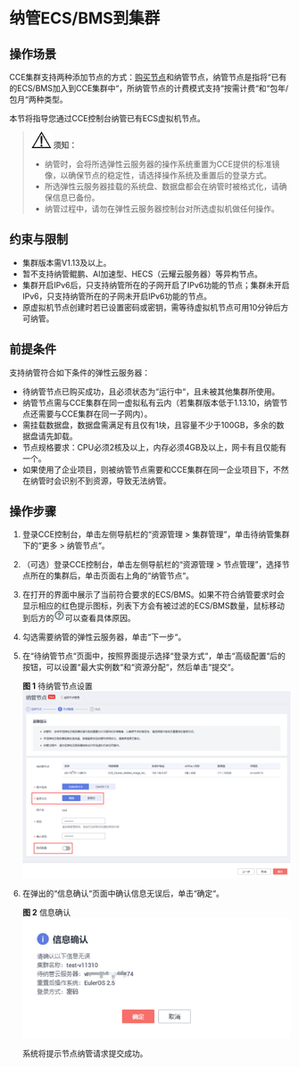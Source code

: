 # 纳管ECS/BMS到集群<a name="cce_01_0198"></a>

## 操作场景<a name="section149416592348"></a>

CCE集群支持两种添加节点的方式：[购买节点](购买节点.md)和纳管节点，纳管节点是指将“已有的ECS/BMS加入到CCE集群中“，所纳管节点的计费模式支持“按需计费“和“包年/包月“两种类型。

本节将指导您通过CCE控制台纳管已有ECS虚拟机节点。

>![](public_sys-resources/icon-notice.gif) **须知：** 
>-   纳管时，会将所选弹性云服务器的操作系统重置为CCE提供的标准镜像，以确保节点的稳定性，请选择操作系统及重置后的登录方式。
>-   所选弹性云服务器挂载的系统盘、数据盘都会在纳管时被格式化，请确保信息已备份。
>-   纳管过程中，请勿在弹性云服务器控制台对所选虚拟机做任何操作。

## 约束与限制<a name="section11440230173714"></a>

-   集群版本需V1.13及以上。
-   暂不支持纳管鲲鹏、AI加速型、HECS（云耀云服务器）等异构节点。
-   集群开启IPv6后，只支持纳管所在的子网开启了IPv6功能的节点；集群未开启IPv6，只支持纳管所在的子网未开启IPv6功能的节点。
-   原虚拟机节点创建时若已设置密码或密钥，需等待虚拟机节点可用10分钟后方可纳管。

## 前提条件<a name="section4156147355"></a>

支持纳管符合如下条件的弹性云服务器：

-   待纳管节点已购买成功，且必须状态为“运行中“，且未被其他集群所使用。
-   纳管节点需与CCE集群在同一虚拟私有云内（若集群版本低于1.13.10，纳管节点还需要与CCE集群在同一子网内）。
-   需挂载数据盘，数据盘需满足有且仅有1块，且容量不少于100GB，多余的数据盘请先卸载。
-   节点规格要求：CPU必须2核及以上，内存必须4GB及以上，网卡有且仅能有一个。
-   如果使用了企业项目，则被纳管节点需要和CCE集群在同一企业项目下，不然在纳管时会识别不到资源，导致无法纳管。

## 操作步骤<a name="section5760111122710"></a>

1.  登录CCE控制台，单击左侧导航栏的“资源管理 \> 集群管理”，单击待纳管集群下的“更多 \>  纳管节点“。
2.  （可选）登录CCE控制台，单击左侧导航栏的“资源管理 \> 节点管理”，选择节点所在的集群后，单击页面右上角的“纳管节点“。
3.  在打开的界面中展示了当前符合要求的ECS/BMS。如果不符合纳管要求时会显示相应的红色提示图标，列表下方会有被过滤的ECS/BMS数量，鼠标移动到后方的![](figures/icon-faq.png)可以查看具体原因。
4.  勾选需要纳管的弹性云服务器，单击“下一步“。
5.  在“待纳管节点“页面中，按照界面提示选择“登录方式“，单击“高级配置“后的按钮，可以设置“最大实例数“和“资源分配“，然后单击“提交“。

    **图 1**  待纳管节点设置<a name="fig194961548175118"></a>  
    ![](figures/待纳管节点设置.png "待纳管节点设置")

6.  在弹出的“信息确认“页面中确认信息无误后，单击“确定“。

    **图 2**  信息确认<a name="fig282931555510"></a>  
    ![](figures/信息确认.png "信息确认")

    系统将提示节点纳管请求提交成功。


